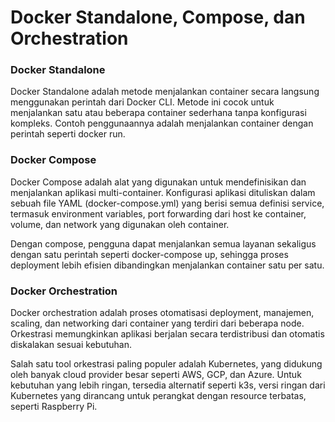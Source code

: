 # Docker Standalone, Compose, dan Orchestration

### Docker Standalone
Docker Standalone adalah metode menjalankan container secara langsung menggunakan perintah dari Docker CLI. Metode ini cocok untuk menjalankan satu atau beberapa container sederhana tanpa konfigurasi kompleks. Contoh penggunaannya adalah menjalankan container dengan perintah seperti docker run.

### Docker Compose
Docker Compose adalah alat yang digunakan untuk mendefinisikan dan menjalankan aplikasi multi-container. Konfigurasi aplikasi dituliskan dalam sebuah file YAML (docker-compose.yml) yang berisi semua definisi service, termasuk environment variables, port forwarding dari host ke container, volume, dan network yang digunakan oleh container.

Dengan compose, pengguna dapat menjalankan semua layanan sekaligus dengan satu perintah seperti docker-compose up, sehingga proses deployment lebih efisien dibandingkan menjalankan container satu per satu.
### Docker Orchestration
Docker orchestration adalah proses otomatisasi deployment, manajemen, scaling, dan networking dari container yang terdiri dari beberapa node. Orkestrasi memungkinkan aplikasi berjalan secara terdistribusi dan otomatis diskalakan sesuai kebutuhan.

Salah satu tool orkestrasi paling populer adalah Kubernetes, yang didukung oleh banyak cloud provider besar seperti AWS, GCP, dan Azure. Untuk kebutuhan yang lebih ringan, tersedia alternatif seperti k3s, versi ringan dari Kubernetes yang dirancang untuk perangkat dengan resource terbatas, seperti Raspberry Pi. 
